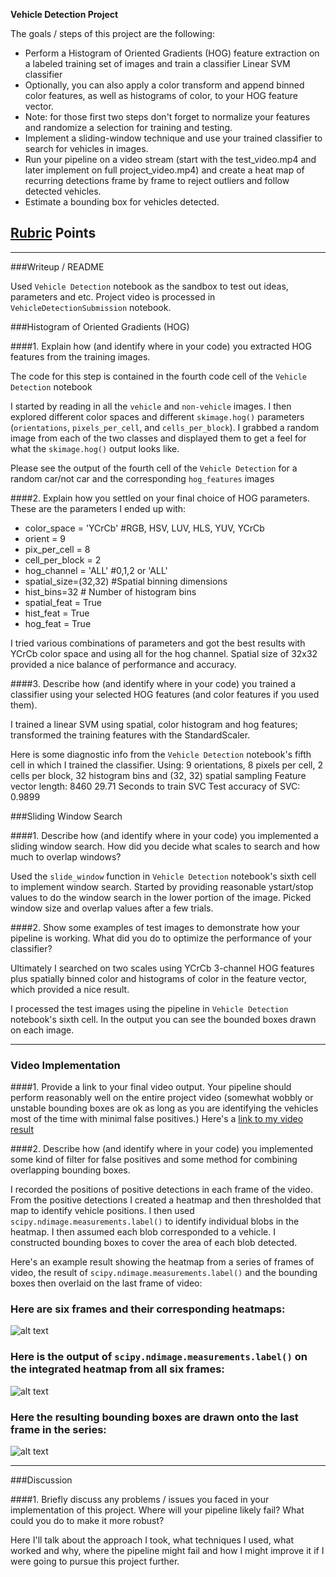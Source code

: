 **Vehicle Detection Project**

The goals / steps of this project are the following:

* Perform a Histogram of Oriented Gradients (HOG) feature extraction on a labeled training set of images and train a classifier Linear SVM classifier
* Optionally, you can also apply a color transform and append binned color features, as well as histograms of color, to your HOG feature vector. 
* Note: for those first two steps don't forget to normalize your features and randomize a selection for training and testing.
* Implement a sliding-window technique and use your trained classifier to search for vehicles in images.
* Run your pipeline on a video stream (start with the test_video.mp4 and later implement on full project_video.mp4) and create a heat map of recurring detections frame by frame to reject outliers and follow detected vehicles.
* Estimate a bounding box for vehicles detected.

[//]: # (Image References)
[image1]: ./examples/car_not_car.png
[image2]: ./examples/HOG_example.jpg
[image3]: ./examples/sliding_windows.jpg
[image4]: ./examples/sliding_window.jpg
[image5]: ./examples/bboxes_and_heat.png
[image6]: ./examples/labels_map.png
[image7]: ./examples/output_bboxes.png
[video1]: ./project_video.mp4

## [Rubric](https://review.udacity.com/#!/rubrics/513/view) Points 

---
###Writeup / README

Used `Vehicle Detection` notebook as the sandbox to test out ideas, parameters and etc. Project video is processed in `VehicleDetectionSubmission` notebook.


###Histogram of Oriented Gradients (HOG)

####1. Explain how (and identify where in your code) you extracted HOG features from the training images.

The code for this step is contained in the fourth code cell of the `Vehicle Detection` notebook 

I started by reading in all the `vehicle` and `non-vehicle` images.  I then explored different color spaces and different `skimage.hog()` parameters (`orientations`, `pixels_per_cell`, and `cells_per_block`).  I grabbed a random image from each of the two classes and displayed them to get a feel for what the `skimage.hog()` output looks like.

Please see the output of the fourth cell of the `Vehicle Detection` for a random car/not car and the corresponding `hog_features` images

####2. Explain how you settled on your final choice of HOG parameters.
These are the parameters I ended up with:
* color_space = 'YCrCb' #RGB, HSV, LUV, HLS, YUV, YCrCb
* orient = 9
* pix_per_cell = 8
* cell_per_block = 2
* hog_channel = 'ALL' #0,1,2 or 'ALL'
* spatial_size=(32,32) #Spatial binning dimensions
* hist_bins=32 # Number of histogram bins
* spatial_feat = True
* hist_feat = True
* hog_feat = True

I tried various combinations of parameters and got the best results with YCrCb color space and using all for the hog channel.
Spatial size of 32x32 provided a nice balance of performance and accuracy.

####3. Describe how (and identify where in your code) you trained a classifier using your selected HOG features (and color features if you used them).

I trained a linear SVM using spatial, color histogram and hog features; transformed the training features with the StandardScaler.

Here is some diagnostic info from the `Vehicle Detection` notebook's fifth cell in which I trained the classifier.
Using: 9  orientations, 8  pixels per cell, 2  cells per block, 32  histogram bins and  (32, 32)  spatial sampling
Feature vector length: 8460
29.71  Seconds to train SVC
Test accuracy of SVC:  0.9899

###Sliding Window Search

####1. Describe how (and identify where in your code) you implemented a sliding window search.  How did you decide what scales to search and how much to overlap windows?

Used the `slide_window` function in `Vehicle Detection` notebook's sixth cell to implement window search. Started by providing reasonable ystart/stop values to do the window search in the lower portion of the image. Picked window size and overlap values after a few trials.


####2. Show some examples of test images to demonstrate how your pipeline is working.  What did you do to optimize the performance of your classifier?

Ultimately I searched on two scales using YCrCb 3-channel HOG features plus spatially binned color and histograms of color in the feature vector, which provided a nice result. 

I processed the test images using the pipeline in `Vehicle Detection` notebook's sixth cell. In the output you can see the bounded boxes drawn on each image.

---

### Video Implementation

####1. Provide a link to your final video output.  Your pipeline should perform reasonably well on the entire project video (somewhat wobbly or unstable bounding boxes are ok as long as you are identifying the vehicles most of the time with minimal false positives.)
Here's a [link to my video result](./processed_project_video.mp4)


####2. Describe how (and identify where in your code) you implemented some kind of filter for false positives and some method for combining overlapping bounding boxes.

I recorded the positions of positive detections in each frame of the video.  From the positive detections I created a heatmap and then thresholded that map to identify vehicle positions.  I then used `scipy.ndimage.measurements.label()` to identify individual blobs in the heatmap.  I then assumed each blob corresponded to a vehicle.  I constructed bounding boxes to cover the area of each blob detected.  

Here's an example result showing the heatmap from a series of frames of video, the result of `scipy.ndimage.measurements.label()` and the bounding boxes then overlaid on the last frame of video:

### Here are six frames and their corresponding heatmaps:

![alt text][image5]

### Here is the output of `scipy.ndimage.measurements.label()` on the integrated heatmap from all six frames:
![alt text][image6]

### Here the resulting bounding boxes are drawn onto the last frame in the series:
![alt text][image7]



---

###Discussion

####1. Briefly discuss any problems / issues you faced in your implementation of this project.  Where will your pipeline likely fail?  What could you do to make it more robust?

Here I'll talk about the approach I took, what techniques I used, what worked and why, where the pipeline might fail and how I might improve it if I were going to pursue this project further.  

